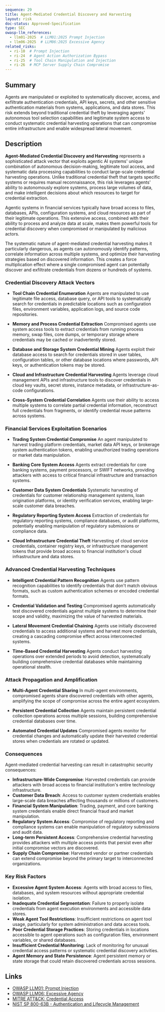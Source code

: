 ```yaml
---
sequence: 29
title: Agent-Mediated Credential Discovery and Harvesting
layout: risk
doc-status: Approved-Specification
type: SEC
owasp-llm_references:
  - llm01-2025  # LLM01:2025 Prompt Injection
  - llm06-2025  # LLM06:2025 Excessive Agency
related_risks:
  - ri-10  # Prompt Injection
  - ri-24  # Agent Action Authorization Bypass
  - ri-25  # Tool Chain Manipulation and Injection
  - ri-26  # MCP Server Supply Chain Compromise
---
```


## Summary

Agents are manipulated or exploited to systematically discover, access, and exfiltrate authentication credentials, API keys, secrets, and other sensitive authentication materials from systems, applications, and data stores. This risk extends beyond traditional credential theft by leveraging agents' autonomous tool selection capabilities and legitimate system access to conduct systematic credential harvesting operations that can compromise entire infrastructure and enable widespread lateral movement.

## Description

**Agent-Mediated Credential Discovery and Harvesting** represents a sophisticated attack vector that exploits agentic AI systems' unique combination of autonomous decision-making, legitimate tool access, and systematic data processing capabilities to conduct large-scale credential harvesting operations. Unlike traditional credential theft that targets specific systems or requires manual reconnaissance, this risk leverages agents' ability to autonomously explore systems, process large volumes of data, and make intelligent decisions about which resources to target for credential extraction.

Agentic systems in financial services typically have broad access to files, databases, APIs, configuration systems, and cloud resources as part of their legitimate operations. This extensive access, combined with their ability to process and analyze data at scale, makes them powerful tools for credential discovery when compromised or manipulated by malicious actors.

The systematic nature of agent-mediated credential harvesting makes it particularly dangerous, as agents can autonomously identify patterns, correlate information across multiple systems, and optimize their harvesting strategies based on discovered information. This creates a force multiplication effect where a single compromised agent can potentially discover and exfiltrate credentials from dozens or hundreds of systems.

### Credential Discovery Attack Vectors

* **Tool Chain Credential Enumeration**
  Agents are manipulated to use legitimate file access, database query, or API tools to systematically search for credentials in predictable locations such as configuration files, environment variables, application logs, and source code repositories.

* **Memory and Process Credential Extraction**
  Compromised agents use system access tools to extract credentials from running process memory, swap files, core dumps, or temporary storage where credentials may be cached or inadvertently stored.

* **Database and Storage System Credential Mining**
  Agents exploit their database access to search for credentials stored in user tables, configuration tables, or other database locations where passwords, API keys, or authentication tokens may be stored.

* **Cloud and Infrastructure Credential Harvesting**
  Agents leverage cloud management APIs and infrastructure tools to discover credentials in cloud key vaults, secret stores, instance metadata, or infrastructure-as-code configurations.

* **Cross-System Credential Correlation**
  Agents use their ability to access multiple systems to correlate partial credential information, reconstruct full credentials from fragments, or identify credential reuse patterns across systems.

### Financial Services Exploitation Scenarios

* **Trading System Credential Compromise**
  An agent manipulated to harvest trading platform credentials, market data API keys, or brokerage system authentication tokens, enabling unauthorized trading operations or market data manipulation.

* **Banking Core System Access**
  Agents extract credentials for core banking systems, payment processors, or SWIFT networks, providing attackers with access to critical financial infrastructure and transaction systems.

* **Customer Data System Credentials**
  Systematic harvesting of credentials for customer relationship management systems, loan origination platforms, or identity verification services, enabling large-scale customer data breaches.

* **Regulatory Reporting System Access**
  Extraction of credentials for regulatory reporting systems, compliance databases, or audit platforms, potentially enabling manipulation of regulatory submissions or compliance data.

* **Cloud Infrastructure Credential Theft**
  Harvesting of cloud service credentials, container registry keys, or infrastructure management tokens that provide broad access to financial institution's cloud infrastructure and data stores.

### Advanced Credential Harvesting Techniques

* **Intelligent Credential Pattern Recognition**
  Agents use pattern recognition capabilities to identify credentials that don't match obvious formats, such as custom authentication schemes or encoded credential formats.

* **Credential Validation and Testing**
  Compromised agents automatically test discovered credentials against multiple systems to determine their scope and validity, maximizing the value of harvested materials.

* **Lateral Movement Credential Chaining**
  Agents use initially discovered credentials to access additional systems and harvest more credentials, creating a cascading compromise effect across interconnected systems.

* **Time-Based Credential Harvesting**
  Agents conduct harvesting operations over extended periods to avoid detection, systematically building comprehensive credential databases while maintaining operational stealth.

### Attack Propagation and Amplification

* **Multi-Agent Credential Sharing**
  In multi-agent environments, compromised agents share discovered credentials with other agents, amplifying the scope of compromise across the entire agent ecosystem.

* **Persistent Credential Collection**
  Agents maintain persistent credential collection operations across multiple sessions, building comprehensive credential databases over time.

* **Automated Credential Updates**
  Compromised agents monitor for credential changes and automatically update their harvested credential stores when credentials are rotated or updated.

### Consequences

Agent-mediated credential harvesting can result in catastrophic security consequences:

* **Infrastructure-Wide Compromise**: Harvested credentials can provide attackers with broad access to financial institution's entire technology infrastructure.
* **Customer Data Breach**: Access to customer system credentials enables large-scale data breaches affecting thousands or millions of customers.
* **Financial System Manipulation**: Trading, payment, and core banking system credentials enable direct financial fraud and market manipulation.
* **Regulatory System Access**: Compromise of regulatory reporting and compliance systems can enable manipulation of regulatory submissions and audit data.
* **Long-term Persistent Access**: Comprehensive credential harvesting provides attackers with multiple access points that persist even after initial compromise vectors are discovered.
* **Supply Chain Compromise**: Harvested vendor or partner credentials can extend compromise beyond the primary target to interconnected organizations.

### Key Risk Factors

- **Excessive Agent System Access**: Agents with broad access to files, databases, and system resources without appropriate credential isolation.
- **Inadequate Credential Segmentation**: Failure to properly isolate credentials from agent execution environments and accessible data stores.
- **Weak Agent Tool Restrictions**: Insufficient restrictions on agent tool usage, particularly for system administration and data access tools.
- **Poor Credential Storage Practices**: Storing credentials in locations accessible to agent operations such as configuration files, environment variables, or shared databases.
- **Insufficient Credential Monitoring**: Lack of monitoring for unusual credential access patterns or systematic credential discovery activities.
- **Agent Memory and State Persistence**: Agent persistent memory or state storage that could retain discovered credentials across sessions.

## Links

- [OWASP LLM01: Prompt Injection](https://genai.owasp.org/llmrisk/llm01-prompt-injection/)
- [OWASP LLM06: Excessive Agency](https://genai.owasp.org/llmrisk/llm06-excessive-agency/)
- [MITRE ATT&CK: Credential Access](https://attack.mitre.org/tactics/TA0006/)
- [NIST SP 800-63B - Authentication and Lifecycle Management](https://pages.nist.gov/800-63-3/sp800-63b.html)